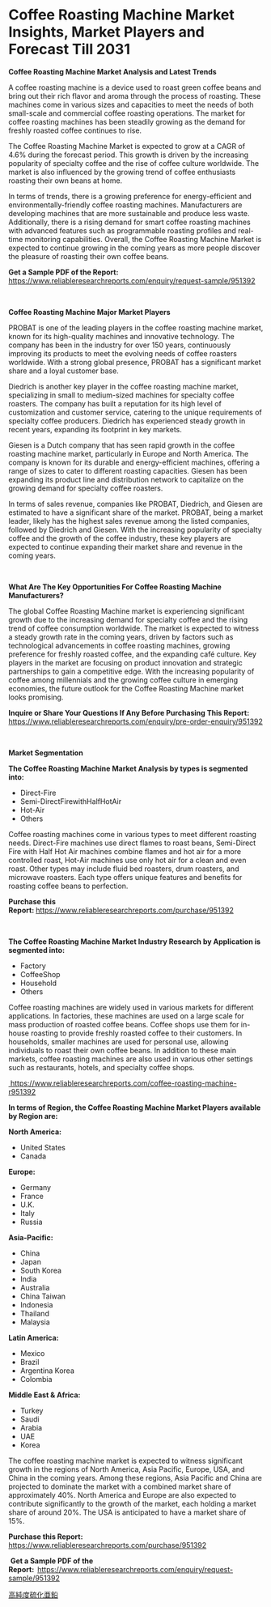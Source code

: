<p><h1>Coffee Roasting Machine Market Insights, Market Players and Forecast Till 2031</h1></p><p><strong>Coffee Roasting Machine Market Analysis and Latest Trends</strong></p>
<p><p>A coffee roasting machine is a device used to roast green coffee beans and bring out their rich flavor and aroma through the process of roasting. These machines come in various sizes and capacities to meet the needs of both small-scale and commercial coffee roasting operations. The market for coffee roasting machines has been steadily growing as the demand for freshly roasted coffee continues to rise. </p><p>The Coffee Roasting Machine Market is expected to grow at a CAGR of 4.6% during the forecast period. This growth is driven by the increasing popularity of specialty coffee and the rise of coffee culture worldwide. The market is also influenced by the growing trend of coffee enthusiasts roasting their own beans at home. </p><p>In terms of trends, there is a growing preference for energy-efficient and environmentally-friendly coffee roasting machines. Manufacturers are developing machines that are more sustainable and produce less waste. Additionally, there is a rising demand for smart coffee roasting machines with advanced features such as programmable roasting profiles and real-time monitoring capabilities. Overall, the Coffee Roasting Machine Market is expected to continue growing in the coming years as more people discover the pleasure of roasting their own coffee beans.</p></p>
<p><strong>Get a Sample PDF of the Report:&nbsp;</strong> <a href="https://www.reliableresearchreports.com/enquiry/request-sample/951392">https://www.reliableresearchreports.com/enquiry/request-sample/951392</a></p>
<p>&nbsp;</p>
<p><strong>Coffee Roasting Machine Major Market Players</strong></p>
<p><p>PROBAT is one of the leading players in the coffee roasting machine market, known for its high-quality machines and innovative technology. The company has been in the industry for over 150 years, continuously improving its products to meet the evolving needs of coffee roasters worldwide. With a strong global presence, PROBAT has a significant market share and a loyal customer base.</p><p>Diedrich is another key player in the coffee roasting machine market, specializing in small to medium-sized machines for specialty coffee roasters. The company has built a reputation for its high level of customization and customer service, catering to the unique requirements of specialty coffee producers. Diedrich has experienced steady growth in recent years, expanding its footprint in key markets.</p><p>Giesen is a Dutch company that has seen rapid growth in the coffee roasting machine market, particularly in Europe and North America. The company is known for its durable and energy-efficient machines, offering a range of sizes to cater to different roasting capacities. Giesen has been expanding its product line and distribution network to capitalize on the growing demand for specialty coffee roasters.</p><p>In terms of sales revenue, companies like PROBAT, Diedrich, and Giesen are estimated to have a significant share of the market. PROBAT, being a market leader, likely has the highest sales revenue among the listed companies, followed by Diedrich and Giesen. With the increasing popularity of specialty coffee and the growth of the coffee industry, these key players are expected to continue expanding their market share and revenue in the coming years.</p></p>
<p>&nbsp;</p>
<p><strong>What Are The Key Opportunities For Coffee Roasting Machine Manufacturers?</strong></p>
<p><p>The global Coffee Roasting Machine market is experiencing significant growth due to the increasing demand for specialty coffee and the rising trend of coffee consumption worldwide. The market is expected to witness a steady growth rate in the coming years, driven by factors such as technological advancements in coffee roasting machines, growing preference for freshly roasted coffee, and the expanding café culture. Key players in the market are focusing on product innovation and strategic partnerships to gain a competitive edge. With the increasing popularity of coffee among millennials and the growing coffee culture in emerging economies, the future outlook for the Coffee Roasting Machine market looks promising.</p></p>
<p><strong>Inquire or Share Your Questions If Any Before Purchasing This Report:</strong> <a href="https://www.reliableresearchreports.com/enquiry/pre-order-enquiry/951392">https://www.reliableresearchreports.com/enquiry/pre-order-enquiry/951392</a></p>
<p>&nbsp;</p>
<p><strong>Market Segmentation</strong></p>
<p><strong>The Coffee Roasting Machine Market Analysis by types is segmented into:</strong></p>
<p><ul><li>Direct-Fire</li><li>Semi-DirectFirewithHalfHotAir</li><li>Hot-Air</li><li>Others</li></ul></p>
<p><p>Coffee roasting machines come in various types to meet different roasting needs. Direct-Fire machines use direct flames to roast beans, Semi-Direct Fire with Half Hot Air machines combine flames and hot air for a more controlled roast, Hot-Air machines use only hot air for a clean and even roast. Other types may include fluid bed roasters, drum roasters, and microwave roasters. Each type offers unique features and benefits for roasting coffee beans to perfection.</p></p>
<p><strong>Purchase this Report:&nbsp;</strong><a href="https://www.reliableresearchreports.com/purchase/951392">https://www.reliableresearchreports.com/purchase/951392</a></p>
<p>&nbsp;</p>
<p><strong>The Coffee Roasting Machine Market Industry Research by Application is segmented into:</strong></p>
<p><ul><li>Factory</li><li>CoffeeShop</li><li>Household</li><li>Others</li></ul></p>
<p><p>Coffee roasting machines are widely used in various markets for different applications. In factories, these machines are used on a large scale for mass production of roasted coffee beans. Coffee shops use them for in-house roasting to provide freshly roasted coffee to their customers. In households, smaller machines are used for personal use, allowing individuals to roast their own coffee beans. In addition to these main markets, coffee roasting machines are also used in various other settings such as restaurants, hotels, and specialty coffee shops.</p></p>
<p><a href="https://www.reliableresearchreports.com/coffee-roasting-machine-r951392">&nbsp;https://www.reliableresearchreports.com/coffee-roasting-machine-r951392</a></p>
<p><strong>In terms of Region, the Coffee Roasting Machine Market Players available by Region are:</strong></p>
<p>
    <p> <strong> North America: </strong>
        <ul>
            <li>United States</li>
            <li>Canada</li>
        </ul>
        </p> 
    <p> <strong> Europe: </strong>
        <ul>
            <li>Germany</li>
            <li>France</li>
            <li>U.K.</li>
            <li>Italy</li>
            <li>Russia</li>
        </ul>
        </p> 
    <p> <strong> Asia-Pacific: </strong>
        <ul>
            <li>China</li>
            <li>Japan</li>
            <li>South Korea</li>
            <li>India</li>
            <li>Australia</li>
            <li>China Taiwan</li>
            <li>Indonesia</li>
            <li>Thailand</li>
            <li>Malaysia</li>
        </ul>
        </p> 
    <p> <strong> Latin America: </strong>
        <ul>
            <li>Mexico</li>
            <li>Brazil</li>
            <li>Argentina Korea</li>
            <li>Colombia</li>
        </ul>
        </p> 
    <p> <strong> Middle East & Africa: </strong>
        <ul>
            <li>Turkey</li>
            <li>Saudi</li>
            <li>Arabia</li>
            <li>UAE</li>
            <li>Korea</li>
        </ul>
    </p>
    </p>
<p><p>The coffee roasting machine market is expected to witness significant growth in the regions of North America, Asia Pacific, Europe, USA, and China in the coming years. Among these regions, Asia Pacific and China are projected to dominate the market with a combined market share of approximately 40%. North America and Europe are also expected to contribute significantly to the growth of the market, each holding a market share of around 20%. The USA is anticipated to have a market share of 15%.</p></p>
<p><strong>Purchase this Report: </strong><a href="https://www.reliableresearchreports.com/purchase/951392">https://www.reliableresearchreports.com/purchase/951392</a></p>
<p>&nbsp;<strong>Get a Sample PDF of the Report:&nbsp;&nbsp;</strong><a href="https://www.reliableresearchreports.com/enquiry/request-sample/951392">https://www.reliableresearchreports.com/enquiry/request-sample/951392</a></p>
<p><strong></strong></p>
<p><p><a href="https://github.com/SimeonBode1/Market-Research-Report-List-1/blob/main/4461303159509.md">高純度硫化亜鉛</a></p></p>